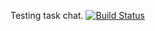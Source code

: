 Testing task chat.
[![Build Status](https://travis-ci.com/akrukovich/chat.svg?branch=master)](https://travis-ci.com/akrukovich/chat)
